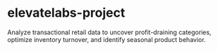 # elevatelabs-project
Analyze transactional retail data to uncover profit-draining categories, optimize inventory  turnover, and identify seasonal product behavior.
